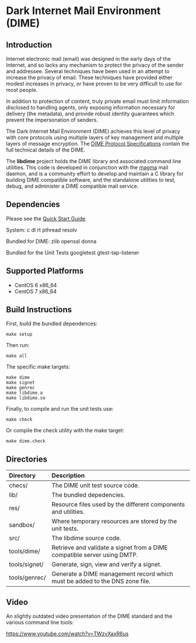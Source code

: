 # Dark Internet Mail Environment (DIME)

## Introduction

Internet electronic mail (email) was designed in the early days of the Internet, and so
lacks any mechanism to protect the privacy of the sender and addressee. Several techniques
have been used in an attempt to increase the privacy of email. These techniques have provided
either modest increases in privacy, or have proven to be very difficult to use for most people.

In addition to protection of content, truly private email must limit information disclosed to 
handling agents, only exposing information necessary for delivery (the metadata), and provide robust
identity guarantees which prevent the impersonation of senders. 

The Dark Internet Mail Environment (DIME) achieves this level of privacy with core protocols
using multiple layers of key management and multiple layers of message encryption. The 
[DIME Protocol Specifications](https://darkmail.info/spec) contain the full technical details of 
the DIME.

The **libdime** project holds the DIME library and associated command line utilities. This code is 
developed in conjunction with the [magma](https://github.com/lavabit/magma) mail daemon, and is 
a community effort to develop and maintain a C library for building DIME compatible software, and
the standalone utilities to test, debug, and administer a DIME compatible mail service.

## Dependencies

Please see the [Quick Start Guide](res/docs/quickstart.md).

System:
c dl rt pthread resolv 

Bundled for DIME:
zlib openssl donna

Bundled for the Unit Tests
googletest gtest-tap-listener

## Supported Platforms

* CentOS 6 x86_64
* CentOS 7 x86_64

## Build Instructions

First, build the bundled dependences:

    make setup

Then run:

    make all

The specific make targets:

    make dime
    make signet
    make genrec
    make libdime.a
    make libdime.so

Finally, to compile and run the unit tests use:

	make check
	
Or compile the check utility with the make target:

	make dime.check
	

## Directories

Directory | Description
:--- | :---
checs/ | The DIME unit test source code.
lib/ | The bundled depedencies. 
res/ | Resource files used by the different components and utilities.
sandbox/ | Where temporary resources are stored by the unit tests.
src/ | The libdime source code.
tools/dime/ | Retrieve and validate a signet from a DIME compatible server using DMTP.
tools/signet/ | Generate, sign, view and verify a signet.
tools/genrec/ | Generate a DIME management record which must be added to the DNS zone file.

## Video

An slightly outdated video presentation of the DIME standard and the various command line tools:

https://www.youtube.com/watch?v=TWzvXaxR6us
